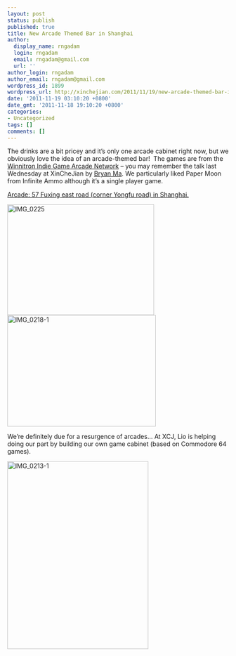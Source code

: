 ```yaml
---
layout: post
status: publish
published: true
title: New Arcade Themed Bar in Shanghai
author:
  display_name: rngadam
  login: rngadam
  email: rngadam@gmail.com
  url: ''
author_login: rngadam
author_email: rngadam@gmail.com
wordpress_id: 1899
wordpress_url: http://xinchejian.com/2011/11/19/new-arcade-themed-bar-in-shanghai/
date: '2011-11-19 03:10:20 +0800'
date_gmt: '2011-11-18 19:10:20 +0800'
categories:
- Uncategorized
tags: []
comments: []
---
```

<p>The drinks are a bit pricey and it&rsquo;s only one arcade cabinet right now, but we obviously love the idea of an arcade-themed bar!&#160; The games are from the <a href="http://winnitron.ca/">Winnitron Indie Game Arcade Network</a> &ndash; you may remember the talk last Wednesday at XinCheJian by <a href="http://bryan-ma.com/">Bryan Ma</a>. We particularly liked Paper Moon from Infinite Ammo although it&rsquo;s a single player game.</p>
<p><a href="http://winnitron.ca/shanghai/">Arcade: 57 Fuxing east road (corner Yongfu road) in Shanghai.</a></p>
<p><a href="http://xinchejian.com/wp-content/uploads/2011/11/IMG_0225.jpg"><img style="background-image: none; border-bottom: 0px; border-left: 0px; padding-left: 0px; padding-right: 0px; display: inline; border-top: 0px; border-right: 0px; padding-top: 0px" title="IMG_0225" border="0" alt="IMG_0225" src="http://xinchejian.com/wp-content/uploads/2011/11/IMG_0225_thumb.jpg" width="334" height="252" /></a><a href="http://xinchejian.com/wp-content/uploads/2011/11/IMG_0218-1.jpg"><img style="background-image: none; border-bottom: 0px; border-left: 0px; padding-left: 0px; padding-right: 0px; display: inline; border-top: 0px; border-right: 0px; padding-top: 0px" title="IMG_0218-1" border="0" alt="IMG_0218-1" src="http://xinchejian.com/wp-content/uploads/2011/11/IMG_0218-1_thumb.jpg" width="338" height="254" /></a></p>
<p>We&rsquo;re definitely due for a resurgence of arcades&hellip; At XCJ, Lio is helping doing our part by building our own game cabinet (based on Commodore 64 games).</p>
<p><a href="http://xinchejian.com/wp-content/uploads/2011/11/IMG_0213-1.jpg"><img style="background-image: none; border-bottom: 0px; border-left: 0px; padding-left: 0px; padding-right: 0px; display: inline; border-top: 0px; border-right: 0px; padding-top: 0px" title="IMG_0213-1" border="0" alt="IMG_0213-1" src="http://xinchejian.com/wp-content/uploads/2011/11/IMG_0213-1_thumb.jpg" width="321" height="428" /></a></p></p>

